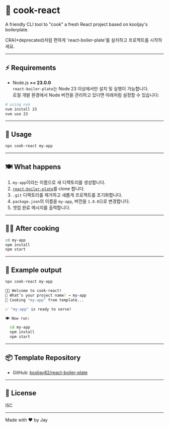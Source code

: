 # 🍳 cook-react

A friendly CLI tool to "cook" a fresh React project based on kooljay's boilerplate.

CRA(\*deprecated)처럼 편하게 'react-boiler-plate'를 설치하고 프로젝트를 시작하세요.

---

## ⚡ Requirements

- Node.js **>= 23.0.0**  
  `react-boiler-plate`는 Node 23 이상에서만 설치 및 실행이 가능합니다.  
  로컬 개발 환경에서 Node 버전을 관리하고 있다면 아래처럼 설정할 수 있습니다:

```bash
# using nvm
nvm install 23
nvm use 23
```

---

## 🚀 Usage

```bash
npx cook-react my-app
```

---

## 🍽️ What happens

1. `my-app`이라는 이름으로 새 디렉토리를 생성합니다.
2. [`react-boiler-plate`](https://github.com/kooljay82/react-boiler-plate)를 clone 합니다.
3. `.git` 디렉토리를 제거하고 새롭게 프로젝트를 초기화합니다.
4. `package.json`의 이름을 `my-app`, 버전을 `1.0.0`으로 변경합니다.
5. 셋업 완료 메시지를 출력합니다.

---

## 🧑‍🍳 After cooking

```bash
cd my-app
npm install
npm start
```

---

## 🧪 Example output

```bash
npx cook-react my-app

👨‍🍳 Welcome to cook-react!
🍳 What’s your project name? → my-app
🥄 Cooking "my-app" from template...

✅ "my-app" is ready to serve!

🍽️ Now run:

  cd my-app
  npm install
  npm start
```

---

## 📦 Template Repository

- GitHub: [kooljay82/react-boiler-plate](https://github.com/kooljay82/react-boiler-plate)

---

## 🪪 License

ISC

---

Made with ❤️ by Jay
